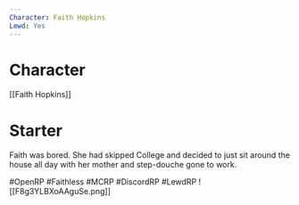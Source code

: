 ```yaml
---
Character: Faith Hopkins
Lewd: Yes
---
```

# Character
[[Faith Hopkins]]

# Starter
Faith was bored. She had skipped College and decided to just sit around the house all day with her mother and step-douche gone to work.

#OpenRP #Faithless #MCRP #DiscordRP #LewdRP
![[F8g3YLBXoAAguSe.png]]
